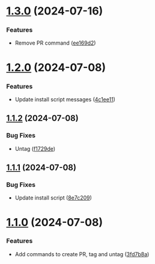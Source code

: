 # [1.3.0](https://github.com/andrewscwei/mu/compare/v1.2.0...v1.3.0) (2024-07-16)


### Features

* Remove PR command ([ee169d2](https://github.com/andrewscwei/mu/commit/ee169d28d97eef2006a4abc7d32024cd0fcb50c3))

# [1.2.0](https://github.com/andrewscwei/mu/compare/v1.1.2...v1.2.0) (2024-07-08)


### Features

* Update install script messages ([4c1ee11](https://github.com/andrewscwei/mu/commit/4c1ee11d2b312ebefbe908f1fcc5b3563d58ef4f))

## [1.1.2](https://github.com/andrewscwei/mu/compare/v1.1.1...v1.1.2) (2024-07-08)


### Bug Fixes

* Untag ([f1729de](https://github.com/andrewscwei/mu/commit/f1729deae566fb85b13dd177a15eedf0a96a4a95))

## [1.1.1](https://github.com/andrewscwei/mu/compare/v1.1.0...v1.1.1) (2024-07-08)


### Bug Fixes

* Update install script ([8e7c209](https://github.com/andrewscwei/mu/commit/8e7c209ff262de1534b56ebebb2679ce6d156a81))

# [1.1.0](https://github.com/andrewscwei/mu/compare/v1.0.0...v1.1.0) (2024-07-08)


### Features

* Add commands to create PR, tag and untag ([3fd7b8a](https://github.com/andrewscwei/mu/commit/3fd7b8a3f29bef0cb7895fbc36c0e1c6b0df1e49))
